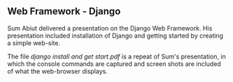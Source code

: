 ## Web Framework - Django

Sum Abiut delivered a presentation on the Django Web Framework. His presentation included installation of Django and getting started by creating a simple web-site.

The file *django install and get start.pdf* is a repeat of Sum's presentation, in which the console commands are captured and screen shots are included of what the web-browser displays.


